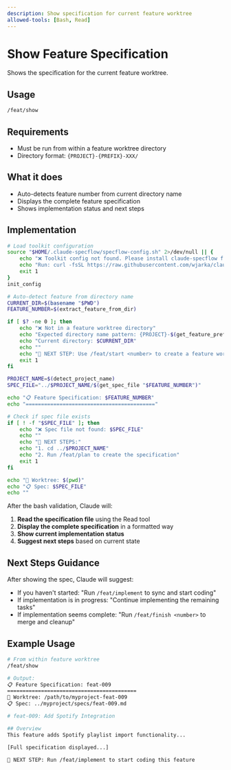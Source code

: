 ```yaml
---
description: Show specification for current feature worktree
allowed-tools: [Bash, Read]
---
```


# Show Feature Specification

Shows the specification for the current feature worktree.

## Usage
```bash
/feat/show
```

## Requirements
- Must be run from within a feature worktree directory
- Directory format: `{PROJECT}-{PREFIX}-XXX/`

## What it does
- Auto-detects feature number from current directory name
- Displays the complete feature specification
- Shows implementation status and next steps

## Implementation

```bash
# Load toolkit configuration
source "$HOME/.claude-specflow/specflow-config.sh" 2>/dev/null || {
    echo "❌ Toolkit config not found. Please install claude-specflow first."
    echo "Run: curl -fsSL https://raw.githubusercontent.com/wjarka/claude-specflow/main/install.sh | bash"
    exit 1
}
init_config

# Auto-detect feature from directory name
CURRENT_DIR=$(basename "$PWD")
FEATURE_NUMBER=$(extract_feature_from_dir)

if [ $? -ne 0 ]; then
    echo "❌ Not in a feature worktree directory"  
    echo "Expected directory name pattern: {PROJECT}-$(get_feature_prefix)-XXX"
    echo "Current directory: $CURRENT_DIR"
    echo ""
    echo "🚀 NEXT STEP: Use /feat/start <number> to create a feature worktree"
    exit 1
fi

PROJECT_NAME=$(detect_project_name)
SPEC_FILE="../$PROJECT_NAME/$(get_spec_file "$FEATURE_NUMBER")"

echo "📋 Feature Specification: $FEATURE_NUMBER"
echo "=========================================="

# Check if spec file exists
if [ ! -f "$SPEC_FILE" ]; then
    echo "❌ Spec file not found: $SPEC_FILE"
    echo ""
    echo "🚀 NEXT STEPS:"
    echo "1. cd ../$PROJECT_NAME"
    echo "2. Run /feat/plan to create the specification"
    exit 1
fi

echo "📁 Worktree: $(pwd)"
echo "📋 Spec: $SPEC_FILE"
echo ""
```

After the bash validation, Claude will:
1. **Read the specification file** using the Read tool
2. **Display the complete specification** in a formatted way
3. **Show current implementation status**
4. **Suggest next steps** based on current state

## Next Steps Guidance
After showing the spec, Claude will suggest:
- If you haven't started: "Run `/feat/implement` to sync and start coding"
- If implementation is in progress: "Continue implementing the remaining tasks"
- If implementation seems complete: "Run `/feat/finish <number>` to merge and cleanup"

## Example Usage
```bash
# From within feature worktree
/feat/show

# Output:
📋 Feature Specification: feat-009
==========================================
📁 Worktree: /path/to/myproject-feat-009
📋 Spec: ../myproject/specs/feat-009.md

# feat-009: Add Spotify Integration

## Overview
This feature adds Spotify playlist import functionality...

[Full specification displayed...]

🚀 NEXT STEP: Run /feat/implement to start coding this feature
```